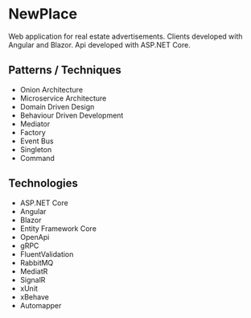 # NewPlace

Web application for real estate advertisements. Clients developed with Angular and Blazor. Api developed with ASP.NET Core.

## Patterns / Techniques
- Onion Architecture
- Microservice Architecture
- Domain Driven Design
- Behaviour Driven Development
- Mediator
- Factory
- Event Bus
- Singleton
- Command

## Technologies
- ASP.NET Core
- Angular
- Blazor
- Entity Framework Core
- OpenApi
- gRPC
- FluentValidation
- RabbitMQ
- MediatR
- SignalR
- xUnit
- xBehave
- Automapper
